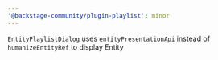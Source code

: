 ```yaml
---
'@backstage-community/plugin-playlist': minor
---
```


`EntityPlaylistDialog` uses `entityPresentationApi` instead of `humanizeEntityRef` to display Entity
